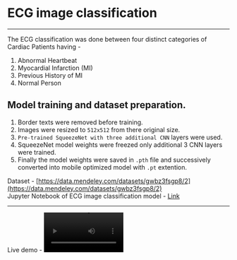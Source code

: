 # ECG image classification
***
The ECG classification was done between four distinct categories of Cardiac Patients having - 
1. Abnormal Heartbeat
2. Myocardial Infarction (MI) 
3. Previous History of MI 
4. Normal Person

## Model training and dataset preparation.
1. Border texts were removed before training.
2. Images were resized to `512x512` from there original size.
3. `Pre-trained SqueezeNet with three additional CNN` layers were used.
4. SqueezeNet model weights were freezed only additional 3 CNN layers were trained. 
5. Finally the model weights were saved in `.pth` file and successively converted into mobile optimized model with `.pt` extention.

Dataset - [https://data.mendeley.com/datasets/gwbz3fsgp8/2](https://data.mendeley.com/datasets/gwbz3fsgp8/2)  
Jupyter Notebook of ECG image classification model - [Link](https://github.com/mohdahmad242/ECG-image-classification/blob/main/ECG_Images_Classification.ipynb)
***
Live demo - 
<video src='https://user-images.githubusercontent.com/36775905/168422931-ec6c4912-4e73-4d78-93e2-0789daa832b0.mp4' width=180/>





